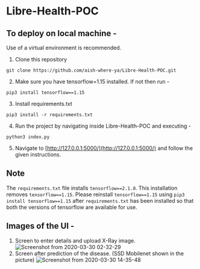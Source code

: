 # Libre-Health-POC

## To deploy on local machine -

Use of a virtual environment is recommended.

1. Clone this repository
```
git clone https://github.com/aish-where-ya/Libre-Health-POC.git
```

2. Make sure you have tensorflow=1.15 installed. If not then run -
```
pip3 install tensorflow==1.15
```

3. Install requirements.txt
```
pip3 install -r requirements.txt
```

4. Run the project by navigating inside Libre-Health-POC and executing -
```
python3 index.py
```

5. Navigate to [http://127.0.0.1:5000/](http://127.0.0.1:5000/) and follow the given instructions.

## Note
The `requirements.txt` file installs `tensorflow==2.1.0`. This installation removes `tensorflow==1.15`. Please reinstall `tensorflow==1.15` using `pip3 install tensorflow==1.15` after `requirements.txt` has been installed so that both the versions of tensorflow are available for use.

## Images of the UI - 
1. Screen to enter details and upload X-Ray image.
![Screenshot from 2020-03-30 02-32-29](https://user-images.githubusercontent.com/32825331/78450970-1a852600-76a0-11ea-8436-834f2e882d0c.png)
2. Screen after prediction of the disease. (SSD Mobilenet shown in the picture)
![Screenshot from 2020-03-30 14-35-48](https://user-images.githubusercontent.com/32825331/78450973-21ac3400-76a0-11ea-9baa-e03dc5b4e06e.png)
